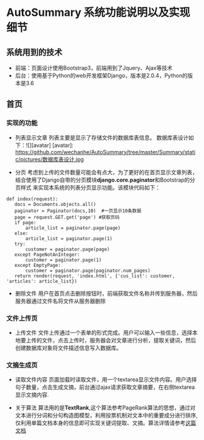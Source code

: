 # AutoSummary 系统功能说明以及实现细节

## 系统用到的技术

* 前端：页面设计使用Bootstrap3，前端用到了Jquery、Ajax等技术
* 后台：使用基于Python的web开发框架Django，版本是2.0.4，Python的版本是3.6

## 首页

### 实现的功能

* 列表显示文章
  列表主要是显示了存储文件的数据库表信息。
  数据库表设计如下：![][avatar]
  [avatar]: https://github.com/wechanhe/AutoSummary/tree/master/Summary/static/pictures/数据库表设计.jpg

* 分页
  考虑到上传的文件数量可能会有点大，为了更好的在首页显示文章列表，结合使用了Django自带的分页模块**django.core.paginator**和Bootstrap的分页样式
  来实现本系统的列表分页显示功能。该模块代码如下：
 ```
 def index(request):
    docs = Documents.objects.all()
    paginator = Paginator(docs,10)  #一页显示10条数据
    page = request.GET.get('page') #获取页码
    if page:
        article_list = paginator.page(page)
    else:
        article_list = paginator.page(1)
    try:
        customer = paginator.page(page)
    except PageNotAnInteger:
        customer = paginator.page(1)
    except EmptyPage:
        customer = paginator.page(paginator.num_pages)
    return render(request, 'index.html', {'cus_list': customer, 'articles': article_list})
 ```
* 删除文件
  用户在首页点击删除按钮时，前端获取文件名称并传到服务器，然后服务器通过文件名将文件从服务器删除

### 文件上传页
* 上传文件
  文件上传通过一个表单的形式完成。用户可以输入一些信息，选择本地要上传的文件，点击上传时，服务器会对文章进行分析，提取关键词，然后创建数据库对象将文件描述信息写入数据库。

### 文摘生成页
* 读取文件内容
  页面加载时读取文件，用一个textarea显示文件内容。用户选择句子数量，点击生成文摘，前台通过ajax请求获取文章摘要，在右侧textarea显示文摘内容.

* 关于算法
  算法用的是**TextRank**,这个算法参考PageRank算法的思想，通过对文本进行分词和分句构造图模型，利用投票机制对文本中的重要成分进行排序, 仅利用单篇文档本身的信息即可实现关键词提取、文摘。算法详情请参考[这篇文档](http://www.cnblogs.com/chenbjin/p/4600538.html)

